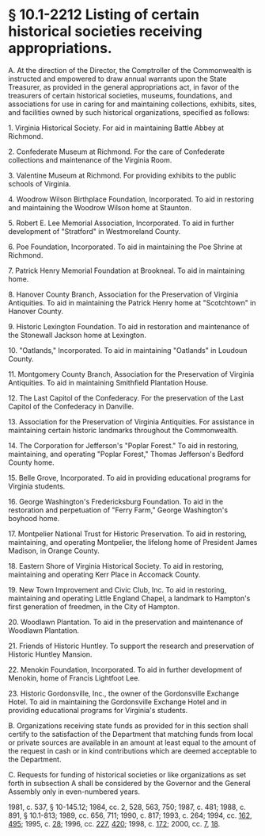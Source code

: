 # § 10.1-2212 Listing of certain historical societies receiving appropriations.

<p>A. At the direction of the Director, the Comptroller of the Commonwealth is instructed and empowered to draw annual warrants upon the State Treasurer, as provided in the general appropriations act, in favor of the treasurers of certain historical societies, museums, foundations, and associations for use in caring for and maintaining collections, exhibits, sites, and facilities owned by such historical organizations, specified as follows:</p><p>1. Virginia Historical Society. For aid in maintaining Battle Abbey at Richmond.</p><p>2. Confederate Museum at Richmond. For the care of Confederate collections and maintenance of the Virginia Room.</p><p>3. Valentine Museum at Richmond. For providing exhibits to the public schools of Virginia.</p><p>4. Woodrow Wilson Birthplace Foundation, Incorporated. To aid in restoring and maintaining the Woodrow Wilson home at Staunton.</p><p>5. Robert E. Lee Memorial Association, Incorporated. To aid in further development of "Stratford" in Westmoreland County.</p><p>6. Poe Foundation, Incorporated. To aid in maintaining the Poe Shrine at Richmond.</p><p>7. Patrick Henry Memorial Foundation at Brookneal. To aid in maintaining home.</p><p>8. Hanover County Branch, Association for the Preservation of Virginia Antiquities. To aid in maintaining the Patrick Henry home at "Scotchtown" in Hanover County.</p><p>9. Historic Lexington Foundation. To aid in restoration and maintenance of the Stonewall Jackson home at Lexington.</p><p>10. "Oatlands," Incorporated. To aid in maintaining "Oatlands" in Loudoun County.</p><p>11. Montgomery County Branch, Association for the Preservation of Virginia Antiquities. To aid in maintaining Smithfield Plantation House.</p><p>12. The Last Capitol of the Confederacy. For the preservation of the Last Capitol of the Confederacy in Danville.</p><p>13. Association for the Preservation of Virginia Antiquities. For assistance in maintaining certain historic landmarks throughout the Commonwealth.</p><p>14. The Corporation for Jefferson's "Poplar Forest." To aid in restoring, maintaining, and operating "Poplar Forest," Thomas Jefferson's Bedford County home.</p><p>15. Belle Grove, Incorporated. To aid in providing educational programs for Virginia students.</p><p>16. George Washington's Fredericksburg Foundation. To aid in the restoration and perpetuation of "Ferry Farm," George Washington's boyhood home.</p><p>17. Montpelier National Trust for Historic Preservation. To aid in restoring, maintaining, and operating Montpelier, the lifelong home of President James Madison, in Orange County.</p><p>18. Eastern Shore of Virginia Historical Society. To aid in restoring, maintaining and operating Kerr Place in Accomack County.</p><p>19. New Town Improvement and Civic Club, Inc. To aid in restoring, maintaining and operating Little England Chapel, a landmark to Hampton's first generation of freedmen, in the City of Hampton.</p><p>20. Woodlawn Plantation. To aid in the preservation and maintenance of Woodlawn Plantation.</p><p>21. Friends of Historic Huntley. To support the research and preservation of Historic Huntley Mansion.</p><p>22. Menokin Foundation, Incorporated. To aid in further development of Menokin, home of Francis Lightfoot Lee.</p><p>23. Historic Gordonsville, Inc., the owner of the Gordonsville Exchange Hotel. To aid in maintaining the Gordonsville Exchange Hotel and in providing educational programs for Virginia's students.</p><p>B. Organizations receiving state funds as provided for in this section shall certify to the satisfaction of the Department that matching funds from local or private sources are available in an amount at least equal to the amount of the request in cash or in kind contributions which are deemed acceptable to the Department.</p><p>C. Requests for funding of historical societies or like organizations as set forth in subsection A shall be considered by the Governor and the General Assembly only in even-numbered years.</p><p>1981, c. 537, § 10-145.12; 1984, cc. 2, 528, 563, 750; 1987, c. 481; 1988, c. 891, § 10.1-813; 1989, cc. 656, 711; 1990, c. 817; 1993, c. 264; 1994, cc. <a href='http://lis.virginia.gov/cgi-bin/legp604.exe?941+ful+CHAP0162'>162</a>, <a href='http://lis.virginia.gov/cgi-bin/legp604.exe?941+ful+CHAP0495'>495</a>; 1995, c. <a href='http://lis.virginia.gov/cgi-bin/legp604.exe?951+ful+CHAP0028'>28</a>; 1996, cc. <a href='http://lis.virginia.gov/cgi-bin/legp604.exe?961+ful+CHAP0227'>227</a>, <a href='http://lis.virginia.gov/cgi-bin/legp604.exe?961+ful+CHAP0420'>420</a>; 1998, c. <a href='http://lis.virginia.gov/cgi-bin/legp604.exe?981+ful+CHAP0172'>172</a>; 2000, cc. <a href='http://lis.virginia.gov/cgi-bin/legp604.exe?001+ful+CHAP0007'>7</a>, <a href='http://lis.virginia.gov/cgi-bin/legp604.exe?001+ful+CHAP0018'>18</a>.</p>